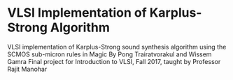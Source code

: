 # VLSI Implementation of Karplus-Strong Algorithm
VLSI implementation of Karplus-Strong sound synthesis algorithm using the SCMOS sub-micron rules in Magic
By Pong Trairatvorakul and Wissem Gamra
Final project for Introduction to VLSI, Fall 2017, taught by Professor Rajit Manohar
